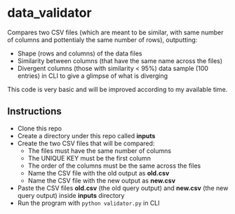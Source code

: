 # data_validator
 Compares two CSV files (which are meant to be similar, with same number of columns and pottentialy the same number of rows), outputting:
 - Shape (rows and columns) of the data files
 - Similarity between columns (that have the same name across the files)
 - Divergent columns (those with similarity < 95%) data sample (100 entries) in CLI to give a glimpse of what is diverging

 This code is very basic and will be improved according to my available time.

## Instructions
 - Clone this repo
 - Create a directory under this repo called **inputs**
 - Create the two CSV files that will be compared:
    - The files must have the same number of columns
    - The UNIQUE KEY must be the first column
    - The order of the columns must be the same across the files
    - Name the CSV file with the old output as **old.csv**
    - Name the CSV file with the new output as **new.csv**
 - Paste the CSV files **old.csv** (the old query output) and **new.csv** (the new query output) inside **inputs** directory
 - Run the program with `python validator.py` in CLI

